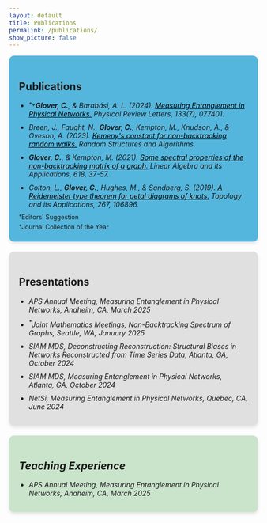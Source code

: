 ```yaml
---
layout: default
title: Publications
permalink: /publications/
show_picture: false
---
```


<div style="background-color:rgb(85, 182, 221); padding: 20px; border-radius: 10px; box-shadow: 0 4px 6px rgba(0, 0, 0, 0.1);">
<h2> Publications </h2>
<ul style="list-style-type: disc; padding-left: 20px; margin: 0;">
    <li style="margin-bottom: 10px; vertical-align: middle;">
      <i><sup style="vertical-align: top;">*</sup><sup style="vertical-align: top;">+</sup><b>Glover, C.</b>, & Barabási, A. L. (2024). <a href="https://journals.aps.org/prl/abstract/10.1103/PhysRevLett.133.077401" target="_blank" style="color: black">Measuring Entanglement in Physical Networks.</a> Physical Review Letters, 133(7), 077401.</i>
    </li>
    <li style="margin-bottom: 10px; vertical-align: middle;">
      <i>Breen, J., Faught, N., <b>Glover, C.</b>, Kempton, M., Knudson, A., & Oveson, A. (2023). <a href="https://onlinelibrary.wiley.com/doi/abs/10.1002/rsa.21144" target="_blank" style="color: black">Kemeny's constant for non-backtracking random walks.</a> Random Structures and Algorithms.</i>
    </li>
    <li style="margin-bottom: 10px; vertical-align: middle;">
      <i><b>Glover, C.</b>, & Kempton, M. (2021). <a href="https://www.sciencedirect.com/science/article/pii/S0024379521000410" target="_blank" style="color: black">Some spectral properties of the non-backtracking matrix of a graph.</a> Linear Algebra and its Applications, 618, 37-57.</i>
    </li>
    <li style="margin-bottom: 10px; vertical-align: middle;">
      <i>Colton, L., <b>Glover, C.</b>, Hughes, M., & Sandberg, S. (2019). <a href="https://www.sciencedirect.com/science/article/pii/S0166864119303074" target="_blank" style="color: black">A Reidemeister type theorem for petal diagrams of knots.</a> Topology and its Applications, 267, 106896.</i>
    </li>
  </ul>
<p style="margin: 5px 0; font-size: .9em;">
<sup style="vertical-align: top;">*</sup>Editors' Suggestion
</p>
<p style="margin: 2px 0; font-size: .9em;">
<sup style="vertical-align: top;">*</sup>Journal Collection of the Year
</p>
</div>

<div style="background-color: #e0e0e0; padding: 20px; border-radius: 10px; box-shadow: 0 4px 6px rgba(0, 0, 0, 0.1);margin-top: 20px;">
<h2> Presentations </h2>
<ul style="list-style-type: disc; padding-left: 20px; margin: 0;">
    <li style="margin-bottom: 10px; vertical-align: middle;">
      <i>APS Annual Meeting, Measuring Entanglement in Physical Networks, Anaheim, CA, March 2025</i>
    </li>
    <li style="margin-bottom: 10px; vertical-align: middle;">
      <i><sup>*</sup>Joint Mathematics Meetings, Non-Backtracking Spectrum of Graphs, Seattle, WA,
January 2025</i>
    </li>
    <li style="margin-bottom: 10px; vertical-align: middle;">
      <i>SIAM MDS, Deconstructing Reconstruction: Structural Biases in Networks
Reconstructed from Time Series Data, Atlanta, GA, October 2024</i>
    </li>
    <li style="margin-bottom: 10px; vertical-align: middle;">
      <i>SIAM MDS, Measuring Entanglement in Physical Networks, Atlanta, GA, October
2024</li>
    <li style="margin-bottom: 10px; vertical-align: middle;">
      <i>NetSi, Measuring Entanglement in Physical Networks, Quebec, CA, June 2024</i>
    </li>
</ul>
</div>

<div style="background-color: rgb(202, 228, 204); padding: 20px; border-radius: 10px; box-shadow: 0 4px 6px rgba(0, 0, 0, 0.1);margin-top: 20px;">
<h2> Teaching Experience </h2>
<ul style="list-style-type: disc; padding-left: 20px; margin: 0;">
    <li style="margin-bottom: 10px; vertical-align: middle;">
      <i>APS Annual Meeting, Measuring Entanglement in Physical Networks, Anaheim, CA, March 2025</i>
    </li>
</ul>
</div>